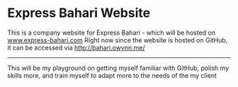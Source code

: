# Express Bahari Website
This is a company website for Express Bahari - which will be hosted on www.express-bahari.com
Right now since the website is hosted on GitHub, it can be accessed via http://bahari.owynn.me/
- - -
This will be my playground on getting myself familiar with GitHub, polish my skills more, and train myself to adapt more to the needs of the my client
